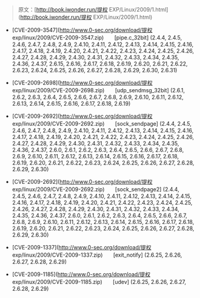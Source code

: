 > 原文：[http://book.iwonder.run/提权 EXP/Linux/2009/1.html](http://book.iwonder.run/提权 EXP/Linux/2009/1.html)

*   [CVE-2009-3547](http://www.0-sec.org/download/提权 exp/linux/2009/CVE-2009-3547.zip)　　[pipe.c_32bit]
    (2.4.4, 2.4.5, 2.4.6, 2.4.7, 2.4.8, 2.4.9, 2.4.10, 2.4.11, 2.4.12, 2.4.13, 2.4.14, 2.4.15, 2.4.16, 2.4.17, 2.4.18, 2.4.19, 2.4.20, 2.4.21, 2.4.22, 2.4.23, 2.4.24, 2.4.25, 2.4.26, 2.4.27, 2.4.28, 2.4.29, 2.4.30, 2.4.31, 2.4.32, 2.4.33, 2.4.34, 2.4.35, 2.4.36, 2.4.37, 2.6.15, 2.6.16, 2.6.17, 2.6.18, 2.6.19, 2.6.20, 2.6.21, 2.6.22, 2.6.23, 2.6.24, 2.6.25, 2.6.26, 2.6.27, 2.6.28, 2.6.29, 2.6.30, 2.6.31)

*   [CVE-2009-2698](http://www.0-sec.org/download/提权 exp/linux/2009/CVE-2009-2698.zip)　　[udp_sendmsg_32bit]
    (2.6.1, 2.6.2, 2.6.3, 2.6.4, 2.6.5, 2.6.6, 2.6.7, 2.6.8, 2.6.9, 2.6.10, 2.6.11, 2.6.12, 2.6.13, 2.6.14, 2.6.15, 2.6.16, 2.6.17, 2.6.18, 2.6.19)

*   [CVE-2009-2692](http://www.0-sec.org/download/提权 exp/linux/2009/CVE-2009-2692.zip)　　[sock_sendpage]
    (2.4.4, 2.4.5, 2.4.6, 2.4.7, 2.4.8, 2.4.9, 2.4.10, 2.4.11, 2.4.12, 2.4.13, 2.4.14, 2.4.15, 2.4.16, 2.4.17, 2.4.18, 2.4.19, 2.4.20, 2.4.21, 2.4.22, 2.4.23, 2.4.24, 2.4.25, 2.4.26, 2.4.27, 2.4.28, 2.4.29, 2.4.30, 2.4.31, 2.4.32, 2.4.33, 2.4.34, 2.4.35, 2.4.36, 2.4.37, 2.6.0, 2.6.1, 2.6.2, 2.6.3, 2.6.4, 2.6.5, 2.6.6, 2.6.7, 2.6.8, 2.6.9, 2.6.10, 2.6.11, 2.6.12, 2.6.13, 2.6.14, 2.6.15, 2.6.16, 2.6.17, 2.6.18, 2.6.19, 2.6.20, 2.6.21, 2.6.22, 2.6.23, 2.6.24, 2.6.25, 2.6.26, 2.6.27, 2.6.28, 2.6.29, 2.6.30)

*   [CVE-2009-2692](http://www.0-sec.org/download/提权 exp/linux/2009/CVE-2009-2692.zip)　　[sock_sendpage2]
    (2.4.4, 2.4.5, 2.4.6, 2.4.7, 2.4.8, 2.4.9, 2.4.10, 2.4.11, 2.4.12, 2.4.13, 2.4.14, 2.4.15, 2.4.16, 2.4.17, 2.4.18, 2.4.19, 2.4.20, 2.4.21, 2.4.22, 2.4.23, 2.4.24, 2.4.25, 2.4.26, 2.4.27, 2.4.28, 2.4.29, 2.4.30, 2.4.31, 2.4.32, 2.4.33, 2.4.34, 2.4.35, 2.4.36, 2.4.37, 2.6.0, 2.6.1, 2.6.2, 2.6.3, 2.6.4, 2.6.5, 2.6.6, 2.6.7, 2.6.8, 2.6.9, 2.6.10, 2.6.11, 2.6.12, 2.6.13, 2.6.14, 2.6.15, 2.6.16, 2.6.17, 2.6.18, 2.6.19, 2.6.20, 2.6.21, 2.6.22, 2.6.23, 2.6.24, 2.6.25, 2.6.26, 2.6.27, 2.6.28, 2.6.29, 2.6.30)

*   [CVE-2009-1337](http://www.0-sec.org/download/提权 exp/linux/2009/CVE-2009-1337.zip)　　[exit_notify]
    (2.6.25, 2.6.26, 2.6.27, 2.6.28, 2.6.29)

*   [CVE-2009-1185](http://www.0-sec.org/download/提权 exp/linux/2009/CVE-2009-1185.zip)　　[udev]
    (2.6.25, 2.6.26, 2.6.27, 2.6.28, 2.6.29)


